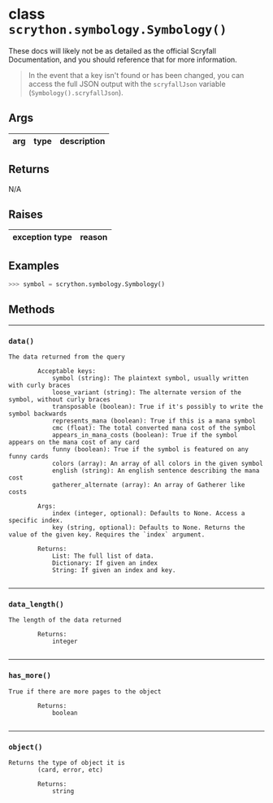 # **class** `scrython.symbology.Symbology()`

These docs will likely not be as detailed as the official Scryfall Documentation, and you should reference that for more information.

>In the event that a key isn't found or has been changed, you can access the full JSON output with the `scryfallJson` variable (`Symbology().scryfallJson`).
    
## Args

|arg|type|description|
|:---:|:---:|:---:|

## Returns
N/A

## Raises

|exception type|reason|
|:---:|:---:|

## Examples
```python
>>> symbol = scrython.symbology.Symbology() 
```

## Methods

---
### `data()`

```
The data returned from the query

        Acceptable keys:
            symbol (string): The plaintext symbol, usually written with curly braces
            loose_variant (string): The alternate version of the symbol, without curly braces
            transposable (boolean): True if it's possibly to write the symbol backwards
            represents_mana (boolean): True if this is a mana symbol
            cmc (float): The total converted mana cost of the symbol
            appears_in_mana_costs (boolean): True if the symbol appears on the mana cost of any card
            funny (boolean): True if the symbol is featured on any funny cards
            colors (array): An array of all colors in the given symbol
            english (string): An english sentence describing the mana cost
            gatherer_alternate (array): An array of Gatherer like costs

        Args:
            index (integer, optional): Defaults to None. Access a specific index.
            key (string, optional): Defaults to None. Returns the value of the given key. Requires the `index` argument.

        Returns:
            List: The full list of data.
            Dictionary: If given an index
            String: If given an index and key.
        
```
---
### `data_length()`

```
The length of the data returned
        
        Returns:
            integer
        
```
---
### `has_more()`

```
True if there are more pages to the object
        
        Returns:
            boolean
        
```
---
### `object()`

```
Returns the type of object it is
        (card, error, etc)

        Returns:
            string
        
```